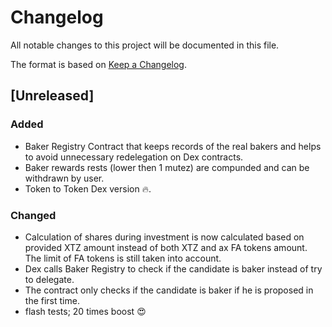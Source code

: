 # Changelog

All notable changes to this project will be documented in this file.

The format is based on [Keep a Changelog](https://keepachangelog.com/en/1.0.0/).

## [Unreleased]

### Added

- Baker Registry Contract that keeps records of the real bakers and helps to avoid unnecessary redelegation on Dex contracts.
- Baker rewards rests (lower then 1 mutez) are compunded and can be withdrawn by user.
- Token to Token Dex version :fire:.

### Changed

- Calculation of shares during investment is now calculated based on provided XTZ amount instead of both XTZ and ax FA tokens amount. The limit of FA tokens is still taken into account.
- Dex calls Baker Registry to check if the candidate is baker instead of try to delegate.
- The contract only checks if the candidate is baker if he is proposed in the first time.
- flash tests; 20 times boost :heart_eyes:

